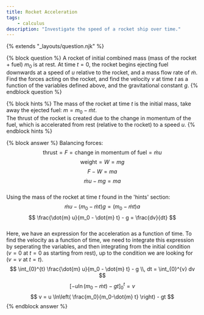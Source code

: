 ```yaml
---
title: Rocket Acceleration
tags:
    - calculus
description: "Investigate the speed of a rocket ship over time."
---
```

{% extends "_layouts/question.njk" %}

{% block question %}
A rocket of initial combined mass (mass of the rocket + fuel) $m_0$ is at rest. At time $t=0$, the rocket begins ejecting fuel downwards at a speed of $u$ relative to the rocket, and a mass flow rate of $\dot{m}$. Find the forces acting on the rocket, and find the velocity $v$ at time $t$ as a function of the variables defined above, and the gravitational constant $g$.
{% endblock question %}

{% block hints %}
The mass of the rocket at time $t$ is the initial mass, take away the ejected fuel: $m=m_0-\dot{m}t$.  
The thrust of the rocket is created due to the change in momentum of the fuel, which is accelerated from rest (relative to the rocket) to a speed $u$.
{% endblock hints %}

{% block answer %}
Balancing forces:
$$ \text{thrust} = F = \text{change in momentum of fuel} = \dot{m} u $$
$$ \text{weight} = W = mg $$
$$ F - W = ma $$
$$ \dot{m} u - mg = ma $$  
Using the mass of the rocket at time $t$ found in the 'hints' section:  
$$ \dot{m} u - (m_0 - \dot{m} t)g = (m_0 - \dot{m} t)a $$
$$ \frac{\dot{m} u}{m_0 - \dot{m} t} - g = \frac{dv}{dt} $$  
Here, we have an expression for the acceleration as a function of time. To find the velocity as a function of time, we need to integrate this expression by seperating the variables, and then integrating from the initial condition ($v=0$ at $t=0$ as starting from rest), up to the condition we are looking for ($v=v$ at $t=t$).  
$$ \int_{0}^{t} \frac{\dot{m} u}{m_0 - \dot{m} t} - g \\, dt = \int_{0}^{v} dv $$
$$ [-u \ln(m_0 - \dot{m} t) - gt]_{0}^{t} = v $$
$$ v = u \ln\left( \frac{m_0}{m_0-\dot{m} t} \right) - gt $$
{% endblock answer %}